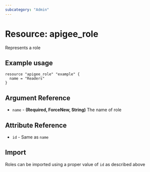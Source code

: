 ```yaml
---
subcategory: "Admin"
---
```

# Resource: apigee_role
Represents a role
## Example usage
```hcl
resource "apigee_role" "example" {
  name = "Readers"
}
```
## Argument Reference
* `name` - **(Required, ForceNew, String)** The name of role
## Attribute Reference
* `id` - Same as `name`
## Import
Roles can be imported using a proper value of `id` as described above
